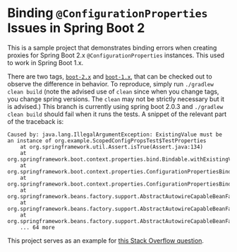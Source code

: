 # Binding `@ConfigurationProperties` Issues in Spring Boot 2

This is a sample project that demonstrates binding errors when creating proxies for Spring Boot 2.x
`@ConfigurationProperties` instances. This used to work in Spring Boot 1.x.

There are two tags, [`boot-2.x`](../../tree/boot-2.x) and [`boot-1.x`](../../tree/boot-1.x), that can be checked
out to observe the difference in behavior. To reproduce, simply run `./gradlew clean build` (note the advised
use of `clean` since when you change tags, you change spring versions. The `clean` may not be strictly necessary
but it is advised.) This branch is currently using spring boot 2.0.3 and `./gradlew clean build` should fail when
it runs the tests. A snippet of the relevant part of the traceback is:

    Caused by: java.lang.IllegalArgumentException: ExistingValue must be an instance of org.example.ScopedConfigPropsTest$TestProperties
        at org.springframework.util.Assert.isTrue(Assert.java:134)
        at org.springframework.boot.context.properties.bind.Bindable.withExistingValue(Bindable.java:162)
        at org.springframework.boot.context.properties.ConfigurationPropertiesBindingPostProcessor.bind(ConfigurationPropertiesBindingPostProcessor.java:104)
        at org.springframework.boot.context.properties.ConfigurationPropertiesBindingPostProcessor.postProcessBeforeInitialization(ConfigurationPropertiesBindingPostProcessor.java:93)
        at org.springframework.beans.factory.support.AbstractAutowireCapableBeanFactory.applyBeanPostProcessorsBeforeInitialization(AbstractAutowireCapableBeanFactory.java:424)
        at org.springframework.beans.factory.support.AbstractAutowireCapableBeanFactory.initializeBean(AbstractAutowireCapableBeanFactory.java:1700)
        at org.springframework.beans.factory.support.AbstractAutowireCapableBeanFactory.doCreateBean(AbstractAutowireCapableBeanFactory.java:581)
        ... 64 more

This project serves as an example for [this Stack Overflow question](https://stackoverflow.com/q/51505685/8720).

